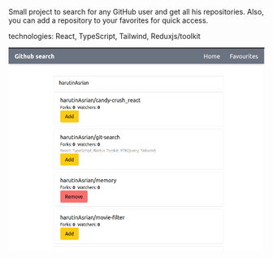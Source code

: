 Small project to search for any GitHub user and get all his repositories. Also, you can add a repository to your favorites for quick access.

technologies:
React,
TypeScript,
Tailwind,
Reduxjs/toolkit


![Alt text](/public/img/screenshot.png?raw=true)
